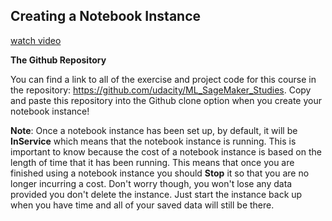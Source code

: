 Creating a Notebook Instance
---

[watch video](https://www.youtube.com/watch?v=w2GBAnhUlOw)

**The Github Repository**

You can find a link to all of the exercise and project code for this course in the repository: https://github.com/udacity/ML_SageMaker_Studies. Copy and paste this repository into the Github clone option when you create your notebook instance!

**Note**: Once a notebook instance has been set up, by default, it will be **InService** which means that the notebook instance is running. This is important to know because the cost of a notebook instance is based on the length of time that it has been running. This means that once you are finished using a notebook instance you should **Stop** it so that you are no longer incurring a cost. Don't worry though, you won't lose any data provided you don't delete the instance. Just start the instance back up when you have time and all of your saved data will still be there.
